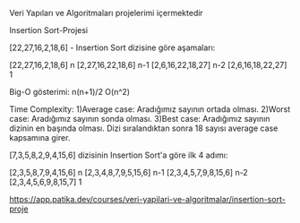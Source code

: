 




Veri Yapıları ve Algoritmaları projelerimi içermektedir

Insertion Sort-Projesi

[22,27,16,2,18,6] - Insertion Sort dizisine göre aşamaları:

[22,27,16,2,18,6] n 
[2,27,16,22,18,6] n-1
[2,6,16,22,18,27] n-2
[2,6,16,18,22,27] 1

Big-O gösterimi: n(n+1)/2 O(n^2)


Time Complexity: 1)Average case: Aradığımız sayının ortada olması. 2)Worst case: Aradığımız sayının sonda olması. 3)Best case: Aradığımız sayının dizinin en başında olması.
Dizi sıralandıktan sonra 18 sayısı average case kapsamına girer.

[7,3,5,8,2,9,4,15,6] dizisinin Insertion Sort'a göre ilk 4 adımı:


[2,3,5,8,7,9,4,15,6] n
[2,3,4,8,7,9,5,15,6] n-1
[2,3,4,5,7,9,8,15,6] n-2
[2,3,4,5,6,9,8,15,7] 1


https://app.patika.dev/courses/veri-yapilari-ve-algoritmalar/insertion-sort-proje
